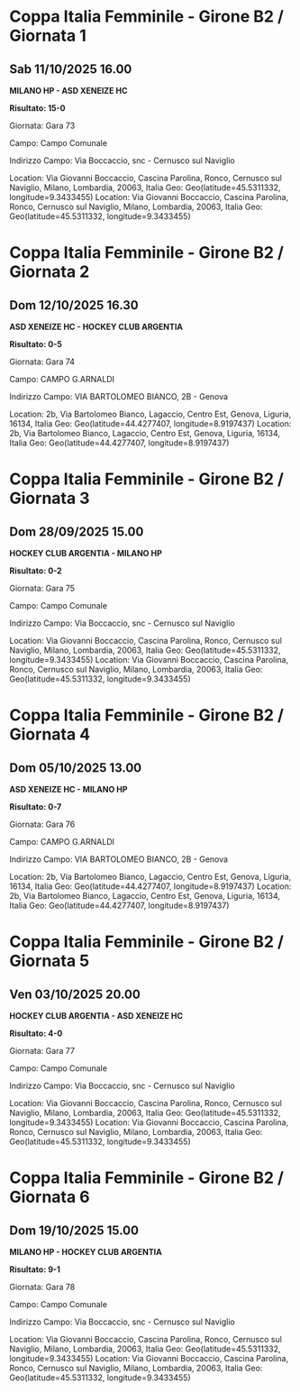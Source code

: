 

# Coppa Italia Femminile  - Girone B2 / Giornata 1

## Sab 11/10/2025 16.00

<strong>MILANO HP - ASD XENEIZE HC</strong>

**Risultato: 15-0**

Giornata: Gara 73

Campo: Campo Comunale 

Indirizzo Campo:  Via Boccaccio, snc - Cernusco sul Naviglio

Location: Via Giovanni Boccaccio, Cascina Parolina, Ronco, Cernusco sul Naviglio, Milano, Lombardia, 20063, Italia
Geo: Geo(latitude=45.5311332, longitude=9.3433455)
Location: Via Giovanni Boccaccio, Cascina Parolina, Ronco, Cernusco sul Naviglio, Milano, Lombardia, 20063, Italia
Geo: Geo(latitude=45.5311332, longitude=9.3433455)



# Coppa Italia Femminile  - Girone B2 / Giornata 2

## Dom 12/10/2025 16.30

<strong>ASD XENEIZE HC - HOCKEY CLUB ARGENTIA</strong>

**Risultato: 0-5**

Giornata: Gara 74

Campo: CAMPO G.ARNALDI 

Indirizzo Campo:  VIA BARTOLOMEO BIANCO, 2B - Genova

Location: 2b, Via Bartolomeo Bianco, Lagaccio, Centro Est, Genova, Liguria, 16134, Italia
Geo: Geo(latitude=44.4277407, longitude=8.9197437)
Location: 2b, Via Bartolomeo Bianco, Lagaccio, Centro Est, Genova, Liguria, 16134, Italia
Geo: Geo(latitude=44.4277407, longitude=8.9197437)



# Coppa Italia Femminile  - Girone B2 / Giornata 3

## Dom 28/09/2025 15.00

<strong>HOCKEY CLUB ARGENTIA - MILANO HP</strong>

**Risultato: 0-2**

Giornata: Gara 75

Campo: Campo Comunale 

Indirizzo Campo:  Via Boccaccio, snc - Cernusco sul Naviglio

Location: Via Giovanni Boccaccio, Cascina Parolina, Ronco, Cernusco sul Naviglio, Milano, Lombardia, 20063, Italia
Geo: Geo(latitude=45.5311332, longitude=9.3433455)
Location: Via Giovanni Boccaccio, Cascina Parolina, Ronco, Cernusco sul Naviglio, Milano, Lombardia, 20063, Italia
Geo: Geo(latitude=45.5311332, longitude=9.3433455)



# Coppa Italia Femminile  - Girone B2 / Giornata 4

## Dom 05/10/2025 13.00

<strong>ASD XENEIZE HC - MILANO HP</strong>

**Risultato: 0-7**

Giornata: Gara 76

Campo: CAMPO G.ARNALDI 

Indirizzo Campo:  VIA BARTOLOMEO BIANCO, 2B - Genova

Location: 2b, Via Bartolomeo Bianco, Lagaccio, Centro Est, Genova, Liguria, 16134, Italia
Geo: Geo(latitude=44.4277407, longitude=8.9197437)
Location: 2b, Via Bartolomeo Bianco, Lagaccio, Centro Est, Genova, Liguria, 16134, Italia
Geo: Geo(latitude=44.4277407, longitude=8.9197437)



# Coppa Italia Femminile  - Girone B2 / Giornata 5

## Ven 03/10/2025 20.00

<strong>HOCKEY CLUB ARGENTIA - ASD XENEIZE HC</strong>

**Risultato: 4-0**

Giornata: Gara 77

Campo: Campo Comunale 

Indirizzo Campo:  Via Boccaccio, snc - Cernusco sul Naviglio

Location: Via Giovanni Boccaccio, Cascina Parolina, Ronco, Cernusco sul Naviglio, Milano, Lombardia, 20063, Italia
Geo: Geo(latitude=45.5311332, longitude=9.3433455)
Location: Via Giovanni Boccaccio, Cascina Parolina, Ronco, Cernusco sul Naviglio, Milano, Lombardia, 20063, Italia
Geo: Geo(latitude=45.5311332, longitude=9.3433455)



# Coppa Italia Femminile  - Girone B2 / Giornata 6

## Dom 19/10/2025 15.00

<strong>MILANO HP - HOCKEY CLUB ARGENTIA</strong>

**Risultato: 9-1**

Giornata: Gara 78

Campo: Campo Comunale 

Indirizzo Campo:  Via Boccaccio, snc - Cernusco sul Naviglio

Location: Via Giovanni Boccaccio, Cascina Parolina, Ronco, Cernusco sul Naviglio, Milano, Lombardia, 20063, Italia
Geo: Geo(latitude=45.5311332, longitude=9.3433455)
Location: Via Giovanni Boccaccio, Cascina Parolina, Ronco, Cernusco sul Naviglio, Milano, Lombardia, 20063, Italia
Geo: Geo(latitude=45.5311332, longitude=9.3433455)

